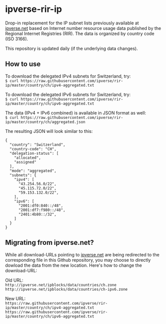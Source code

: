 # ipverse-rir-ip

Drop-in replacement for the IP subnet lists previously available at [ipverse.net](http://ipverse.net)
based on Internet number resource usage data published by the Regional Internet Registries (RIR). The data
is organized by country code (ISO 3166).

This repository is updated daily (if the underlying data changes).

## How to use

To download the delegated IPv4 subnets for Switzerland, try:  
```$ curl https://raw.githubusercontent.com/ipverse/rir-ip/master/country/ch/ipv4-aggregated.txt```

To download the delegated IPv6 subnets for Switzerland, try:  
```$ curl https://raw.githubusercontent.com/ipverse/rir-ip/master/country/ch/ipv6-aggregated.txt```

The data (IPv4 + IPv6 combined) is available in JSON format as well:  
```$ curl https://raw.githubusercontent.com/ipverse/rir-ip/master/country/ch/aggregated.json```

The resulting JSON will look similar to this:  
```
{
  "country": "Switzerland",
  "country-code": "CH",
  "delegation-status": [
    "allocated",
    "assigned"
  ],
  "mode": "aggregated",
  "subnets": {
    "ipv4": [
      "43.254.56.0/22",
      "45.115.72.0/22",
      "59.153.132.0/22",
    ],
    "ipv6": [
      "2001:df0:840::/48",
      "2001:df7:f980::/48",
      "2401:4b80::/32",
    ]
  }
}
```

## Migrating from ipverse.net?

While all download-URLs pointing to [ipverse.net](http://ipverse.net) are being redirected to the corresponding file in this Github repository, you may choose to directly dowload the data from the new location. Here's how to change the download-URL:  

Old URL:  
```http://ipverse.net/ipblocks/data/countries/ch.zone```  
```http://ipverse.net/ipblocks/data/countries/ch-ipv6.zone```  

New URL:  
```https://raw.githubusercontent.com/ipverse/rir-ip/master/country/ch/ipv4-aggregated.txt```  
```https://raw.githubusercontent.com/ipverse/rir-ip/master/country/ch/ipv6-aggregated.txt```  
